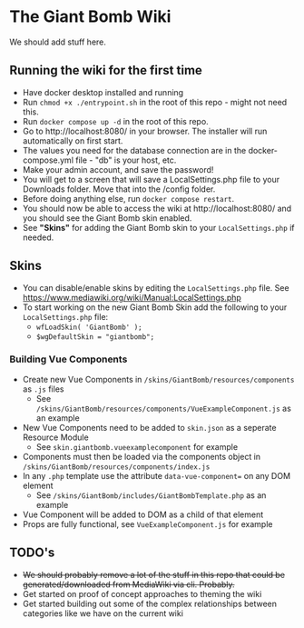 # The Giant Bomb Wiki

We should add stuff here.

## Running the wiki for the first time

- Have docker desktop installed and running
- Run `chmod +x ./entrypoint.sh` in the root of this repo - might not need this.
- Run `docker compose up -d` in the root of this repo.
- Go to http://localhost:8080/ in your browser. The installer will run automatically on first start.
- The values you need for the database connection are in the docker-compose.yml file - "db" is your host, etc.
- Make your admin account, and save the password!
- You will get to a screen that will save a LocalSettings.php file to your Downloads folder. Move that into the /config folder.
- Before doing anything else, run `docker compose restart`.
- You should now be able to access the wiki at http://localhost:8080/ and you should see the Giant Bomb skin enabled.
- See **"Skins"** for adding the Giant Bomb skin to your `LocalSettings.php` if needed.

## Skins
- You can disable/enable skins by editing the `LocalSettings.php` file. See https://www.mediawiki.org/wiki/Manual:LocalSettings.php
- To start working on the new Giant Bomb Skin add the following to your `LocalSettings.php` file:
  - `wfLoadSkin( 'GiantBomb' );`
  - `$wgDefaultSkin = "giantbomb";`

### Building Vue Components
- Create new Vue Components in `/skins/GiantBomb/resources/components` as `.js` files
  - See `/skins/GiantBomb/resources/components/VueExampleComponent.js` as an example
- New Vue Components need to be added to `skin.json` as a seperate Resource Module
  - See `skin.giantbomb.vueexamplecomponent` for example
- Components must then be loaded via the components object in `/skins/GiantBomb/resources/components/index.js`
- In any `.php` template use the attribute `data-vue-component=` on any DOM element
  - See `/skins/GiantBomb/includes/GiantBombTemplate.php` as an example
- Vue Component will be added to DOM as a child of that element
- Props are fully functional, see `VueExampleComponent.js` for example


## TODO's

- ~~We should probably remove a lot of the stuff in this repo that could be generated/downloaded from MediaWiki via cli. Probably.~~
- Get started on proof of concept approaches to theming the wiki
- Get started building out some of the complex relationships between categories like we have on the current wiki
